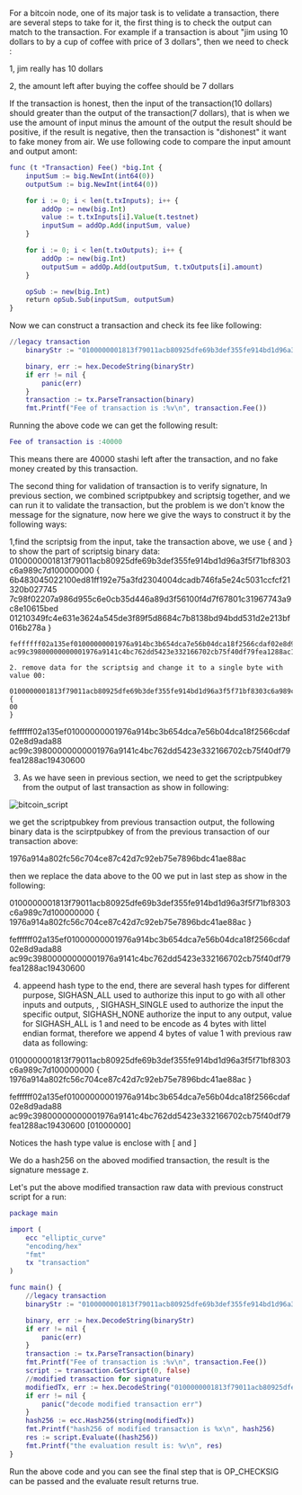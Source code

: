 For a bitcoin node, one of its major task is to velidate a transaction, there are several steps to take for it, the first thing is to check the output can match to the transaction. For example if a transaction
is about "jim using 10 dollars to by a cup of coffee with price of 3 dollars", then we need to check :

1, jim really has 10 dollars

2, the amount left after buying the coffee should be 7 dollars

If the transaction is honest, then the input of the transaction(10 dollars) should greater than the output of the transaction(7 dollars), that is when we use the amount of input minus the amount of the output
the result should be positive, if the result is negative, then the transaction is "dishonest" it want to fake money from air. We use following code to compare the input amount and output amont:
```g
func (t *Transaction) Fee() *big.Int {
	inputSum := big.NewInt(int64(0))
	outputSum := big.NewInt(int64(0))

	for i := 0; i < len(t.txInputs); i++ {
		addOp := new(big.Int)
		value := t.txInputs[i].Value(t.testnet)
		inputSum = addOp.Add(inputSum, value)
	}

	for i := 0; i < len(t.txOutputs); i++ {
		addOp := new(big.Int)
		outputSum = addOp.Add(outputSum, t.txOutputs[i].amount)
	}

	opSub := new(big.Int)
	return opSub.Sub(inputSum, outputSum)
}
```
Now we can construct a transaction and check its fee like following:
```g
//legacy transaction
	binaryStr := "0100000001813f79011acb80925dfe69b3def355fe914bd1d96a3f5f71bf8303c6a989c7d1000000006b483045022100ed81ff192e75a3fd2304004dcadb746fa5e24c5031ccfcf21320b0277457c98f02207a986d955c6e0cb35d446a89d3f56100f4d7f67801c31967743a9c8e10615bed01210349fc4e631e3624a545de3f89f5d8684c7b8138bd94bdd531d2e213bf016b278afeffffff02a135ef01000000001976a914bc3b654dca7e56b04dca18f2566cdaf02e8d9ada88ac99c39800000000001976a9141c4bc762dd5423e332166702cb75f40df79fea1288ac19430600"

	binary, err := hex.DecodeString(binaryStr)
	if err != nil {
		panic(err)
	}
	transaction := tx.ParseTransaction(binary)
	fmt.Printf("Fee of transaction is :%v\n", transaction.Fee())
```

Running the above code we can get the following result:
```g
Fee of transaction is :40000
```

This means there are 40000 stashi left after the transaction, and no fake money created by this transaction.

The second thing for validation of transaction is to verify signature, In previous section, we combined scriptpubkey and  scriptsig together,
and we can run it to validate the transaction, but the problem is we don't know the message for the signature, now here we give the ways to
construct it by the following ways:

1,find the scriptsig from the input, take the transaction above, we use { and } to show the part of scriptsig binary data:
0100000001813f79011acb80925dfe69b3def355fe914bd1d96a3f5f71bf8303c6a989c7d100000000
{
6b483045022100ed81ff192e75a3fd2304004dcadb746fa5e24c5031ccfcf21320b027745
7c98f02207a986d955c6e0cb35d446a89d3f56100f4d7f67801c31967743a9c8e10615bed
01210349fc4e631e3624a545de3f89f5d8684c7b8138bd94bdd531d2e213bf016b278a
}
```
feffffff02a135ef01000000001976a914bc3b654dca7e56b04dca18f2566cdaf02e8d9ada88
ac99c39800000000001976a9141c4bc762dd5423e332166702cb75f40df79fea1288ac19430600

2. remove data for the scriptsig and change it to a single byte with value 00:

0100000001813f79011acb80925dfe69b3def355fe914bd1d96a3f5f71bf8303c6a989c7d100000000
{
00
}
```
feffffff02a135ef01000000001976a914bc3b654dca7e56b04dca18f2566cdaf02e8d9ada88
ac99c39800000000001976a9141c4bc762dd5423e332166702cb75f40df79fea1288ac19430600

3. As we have seen in previous section, we need to get the scriptpubkey from the output of last transaction as show in following:
   
![bitcoin_script](https://github.com/wycl16514/golang-bitcoin-transaction-create-validate/assets/7506958/26675d48-8900-4113-b5e6-78a817a71493)

we get the scriptpubkey from previous transaction output, the following binary data is the scirptpubkey of from the previous transaction
of our transaction above:

1976a914a802fc56c704ce87c42d7c92eb75e7896bdc41ae88ac

then we replace the data above to the 00 we put in last step as show in the following:

0100000001813f79011acb80925dfe69b3def355fe914bd1d96a3f5f71bf8303c6a989c7d100000000
{
1976a914a802fc56c704ce87c42d7c92eb75e7896bdc41ae88ac
}

feffffff02a135ef01000000001976a914bc3b654dca7e56b04dca18f2566cdaf02e8d9ada88
ac99c39800000000001976a9141c4bc762dd5423e332166702cb75f40df79fea1288ac19430600

4. appeend hash type to the end, there are several hash types for different purpose, SIGHASN_ALL used to authorize this input to go with all other inputs and outputs,
, SIGHASH_SINGLE used to authorize the input the specific output, SIGHASH_NONE authorize the input to any output, value for SIGHASH_ALL is 1 and need to be encode as
4 bytes with littel endian format, therefore we append 4 bytes of value 1 with previous raw data as following:

0100000001813f79011acb80925dfe69b3def355fe914bd1d96a3f5f71bf8303c6a989c7d100000000
{
1976a914a802fc56c704ce87c42d7c92eb75e7896bdc41ae88ac
}

feffffff02a135ef01000000001976a914bc3b654dca7e56b04dca18f2566cdaf02e8d9ada88
ac99c39800000000001976a9141c4bc762dd5423e332166702cb75f40df79fea1288ac19430600 [01000000]

Notices the hash type value is enclose with [ and ] 

We do a hash256 on the aboved modified transaction, the result is the signature message z.

Let's put the above modified transaction raw data with previous construct script for a run:
```g
package main

import (
	ecc "elliptic_curve"
	"encoding/hex"
	"fmt"
	tx "transaction"
)

func main() {
	//legacy transaction
	binaryStr := "0100000001813f79011acb80925dfe69b3def355fe914bd1d96a3f5f71bf8303c6a989c7d1000000006b483045022100ed81ff192e75a3fd2304004dcadb746fa5e24c5031ccfcf21320b0277457c98f02207a986d955c6e0cb35d446a89d3f56100f4d7f67801c31967743a9c8e10615bed01210349fc4e631e3624a545de3f89f5d8684c7b8138bd94bdd531d2e213bf016b278afeffffff02a135ef01000000001976a914bc3b654dca7e56b04dca18f2566cdaf02e8d9ada88ac99c39800000000001976a9141c4bc762dd5423e332166702cb75f40df79fea1288ac19430600"

	binary, err := hex.DecodeString(binaryStr)
	if err != nil {
		panic(err)
	}
	transaction := tx.ParseTransaction(binary)
	fmt.Printf("Fee of transaction is :%v\n", transaction.Fee())
	script := transaction.GetScript(0, false)
	//modified transaction for signature
	modifiedTx, err := hex.DecodeString("0100000001813f79011acb80925dfe69b3def355fe914bd1d96a3f5f71bf8303c6a989c7d1000000001976a914a802fc56c704ce87c42d7c92eb75e7896bdc41ae88acfeffffff02a135ef01000000001976a914bc3b654dca7e56b04dca18f2566cdaf02e8d9ada88ac99c39800000000001976a9141c4bc762dd5423e332166702cb75f40df79fea1288ac1943060001000000")
	if err != nil {
		panic("decode modified transaction err")
	}
	hash256 := ecc.Hash256(string(modifiedTx))
	fmt.Printf("hash256 of modified transaction is %x\n", hash256)
	res := script.Evaluate((hash256))
	fmt.Printf("the evaluation result is: %v\n", res)
}
```
Run the above code and you can see the final step that is OP_CHECKSIG can be passed and the evaluate result returns true.


